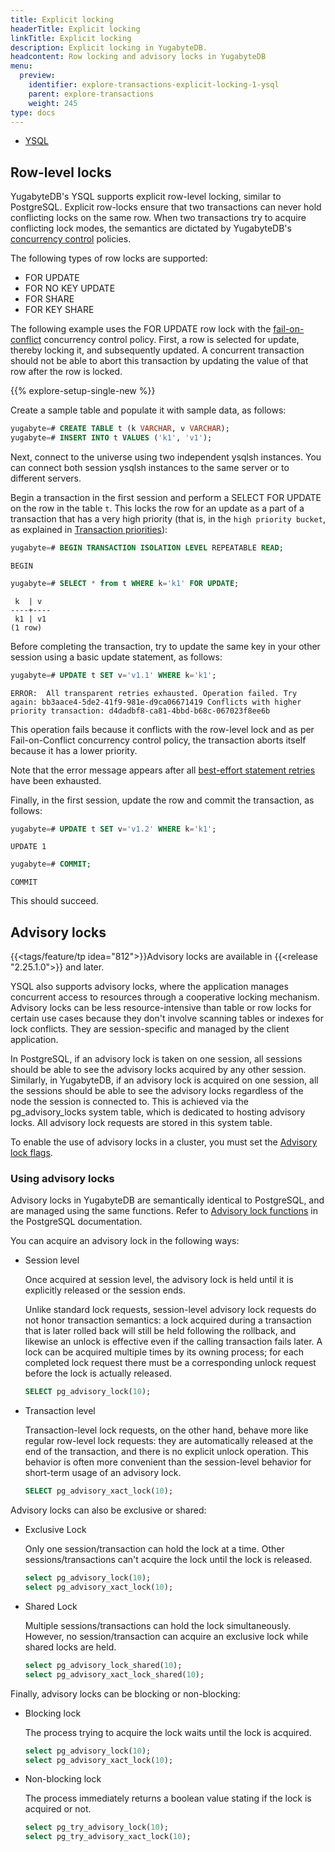 ```yaml
---
title: Explicit locking
headerTitle: Explicit locking
linkTitle: Explicit locking
description: Explicit locking in YugabyteDB.
headcontent: Row locking and advisory locks in YugabyteDB
menu:
  preview:
    identifier: explore-transactions-explicit-locking-1-ysql
    parent: explore-transactions
    weight: 245
type: docs
---
```


<ul class="nav nav-tabs-alt nav-tabs-yb">

  <li >
    <a href="../explicit-locking/" class="nav-link active">
      <i class="icon-postgres" aria-hidden="true"></i>
      YSQL
    </a>
  </li>

</ul>

## Row-level locks

YugabyteDB's YSQL supports explicit row-level locking, similar to PostgreSQL. Explicit row-locks ensure that two transactions can never hold conflicting locks on the same row. When two transactions try to acquire conflicting lock modes, the semantics are dictated by YugabyteDB's [concurrency control](../../../architecture/transactions/concurrency-control/) policies.

The following types of row locks are supported:

- FOR UPDATE
- FOR NO KEY UPDATE
- FOR SHARE
- FOR KEY SHARE

The following example uses the FOR UPDATE row lock with the [fail-on-conflict](../../../architecture/transactions/concurrency-control/#fail-on-conflict) concurrency control policy. First, a row is selected for update, thereby locking it, and subsequently updated. A concurrent transaction should not be able to abort this transaction by updating the value of that row after the row is locked.

{{% explore-setup-single-new %}}

Create a sample table and populate it with sample data, as follows:

```sql
yugabyte=# CREATE TABLE t (k VARCHAR, v VARCHAR);
yugabyte=# INSERT INTO t VALUES ('k1', 'v1');
```

Next, connect to the universe using two independent ysqlsh instances. You can connect both session ysqlsh instances to the same server or to different servers.

Begin a transaction in the first session and perform a SELECT FOR UPDATE on the row in the table `t`. This locks the row for an update as a part of a transaction that has a very high priority (that is, in the `high priority bucket`, as explained in [Transaction priorities](../../../architecture/transactions/transaction-priorities/)):

```sql
yugabyte=# BEGIN TRANSACTION ISOLATION LEVEL REPEATABLE READ;
```

```output
BEGIN
```

```sql
yugabyte=# SELECT * from t WHERE k='k1' FOR UPDATE;
```

```output
 k  | v
----+----
 k1 | v1
(1 row)
```

Before completing the transaction, try to update the same key in your other session using a basic update statement, as follows:

```sql
yugabyte=# UPDATE t SET v='v1.1' WHERE k='k1';
```

```output
ERROR:  All transparent retries exhausted. Operation failed. Try again: bb3aace4-5de2-41f9-981e-d9ca06671419 Conflicts with higher priority transaction: d4dadbf8-ca81-4bbd-b68c-067023f8ee6b
```

This operation fails because it conflicts with the row-level lock and as per Fail-on-Conflict concurrency control policy, the transaction aborts itself because it has a lower priority.

Note that the error message appears after all [best-effort statement retries](../../../architecture/transactions/concurrency-control/#best-effort-internal-retries-for-first-statement-in-a-transaction) have been exhausted.

Finally, in the first session, update the row and commit the transaction, as follows:

```sql
yugabyte=# UPDATE t SET v='v1.2' WHERE k='k1';
```

```output
UPDATE 1
```

```sql
yugabyte=# COMMIT;
```

```output
COMMIT
```

This should succeed.

## Advisory locks

{{<tags/feature/tp idea="812">}}Advisory locks are available in {{<release "2.25.1.0">}} and later.

YSQL also supports advisory locks, where the application manages concurrent access to resources through a cooperative locking mechanism. Advisory locks can be less resource-intensive than table or row locks for certain use cases because they don't involve scanning tables or indexes for lock conflicts. They are session-specific and managed by the client application.

In PostgreSQL, if an advisory lock is taken on one session, all sessions should be able to see the advisory locks acquired by any other session. Similarly, in YugabyteDB, if an advisory lock is acquired on one session, all the sessions should be able to see the advisory locks regardless of the node the session is connected to. This is achieved via the pg_advisory_locks system table, which is dedicated to hosting advisory locks. All advisory lock requests are stored in this system table.

To enable the use of advisory locks in a cluster, you must set the [Advisory lock flags](../../../reference/configuration/yb-tserver/#advisory-lock-flags).

### Using advisory locks

Advisory locks in YugabyteDB are semantically identical to PostgreSQL, and are managed using the same functions. Refer to [Advisory lock functions](https://www.postgresql.org/docs/15/functions-admin.html#FUNCTIONS-ADVISORY-LOCKS) in the PostgreSQL documentation.

You can acquire an advisory lock in the following ways:

- Session level

    Once acquired at session level, the advisory lock is held until it is explicitly released or the session ends.

    Unlike standard lock requests, session-level advisory lock requests do not honor transaction semantics: a lock acquired during a transaction that is later rolled back will still be held following the rollback, and likewise an unlock is effective even if the calling transaction fails later. A lock can be acquired multiple times by its owning process; for each completed lock request there must be a corresponding unlock request before the lock is actually released.

    ```sql
    SELECT pg_advisory_lock(10);
    ```

- Transaction level

    Transaction-level lock requests, on the other hand, behave more like regular row-level lock requests: they are automatically released at the end of the transaction, and there is no explicit unlock operation. This behavior is often more convenient than the session-level behavior for short-term usage of an advisory lock.

    ```sql
    SELECT pg_advisory_xact_lock(10);
    ```

Advisory locks can also be exclusive or shared:

- Exclusive Lock

    Only one session/transaction can hold the lock at a time. Other sessions/transactions can't acquire the lock until the lock is released.

    ```sql
    select pg_advisory_lock(10);
    select pg_advisory_xact_lock(10);
    ```

- Shared Lock

    Multiple sessions/transactions can hold the lock simultaneously. However, no session/transaction can acquire an exclusive lock while shared locks are held.

    ```sql
    select pg_advisory_lock_shared(10); 
    select pg_advisory_xact_lock_shared(10);
    ```

Finally, advisory locks can be blocking or non-blocking:

- Blocking lock

    The process trying to acquire the lock waits until the lock is acquired.

    ```sql
    select pg_advisory_lock(10); 
    select pg_advisory_xact_lock(10);
    ```

- Non-blocking lock

    The process immediately returns a boolean value stating if the lock is acquired or not.

    ```sql
    select pg_try_advisory_lock(10);
    select pg_try_advisory_xact_lock(10);
    ```
